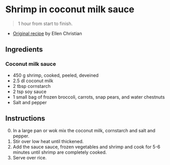 # Shrimp in coconut milk sauce

> 1 hour from start to finish.

* [Original recipe][original] by Ellen Christian

## Ingredients

### Coconut milk sauce

- 450 g shrimp, cooked, peeled, deveined
- 2.5 dl coconut milk
- 2 tbsp cornstarch
- 2 tsp soy sauce
- 1 small bag of frozen broccoli, carrots, snap pears, and water chestnuts
- Salt and pepper

## Instructions

0. In a large pan or wok mix the coconut milk, cornstarch and salt and pepper.
0. Stir over low heat until thickened.
0. Add the sauce sauce, frozen vegetables and shrimp and cook for 5-6 minutes
   until shrimp are completely cooked.
0. Serve over rice.

[original]: https://confessionsofanover-workedmom.com/easy-chinese-recipe-shrimp-in-coconut-milk-sauce/
